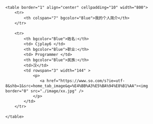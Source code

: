 <html>
	<head>
		<meta charset="utf-8">
		<title>简历</title>
	</head>
 
<body>

	<table border="1" align="center" cellpadding="10" width="800">
		<tr>
			<th colspan="7" bgcolor="Blue">我的个人简介</th>
		</tr>
 
		<tr>
			<th bgcolor="Blue">姓名:</th>
			<td> Cjplay6 </td>
			<th bgcolor="Blue">职业:</th>
			<td> Programmer </td>
			<th bgcolor="Blue">民族:</th>
			<td>汉</td>
			<td rowspan="3" width="144" >
                <p>
                   <a href="https://www.so.com/s?ie=utf-8&shb=1&src=home_tab_image&q=%E4%BB%A3%E5%BA%94%E8%B1%AA"><img border="0" src="./image/xx.jpg" />
                </p>
            </td>
		</tr>

	</table>
</body>
 
</html>

